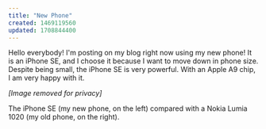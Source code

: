 ```yaml
---
title: "New Phone"
created: 1469119560
updated: 1708844400
---
```

Hello everybody! I'm posting on my blog right now using my new phone! It is an iPhone SE, and I choose it because I want to move down in phone size. Despite being small, the iPhone SE is very powerful. With an Apple A9 chip, I am very happy with it.



*[Image removed for privacy]*



The iPhone SE (my new phone, on the left) compared with a Nokia Lumia 1020 (my old phone, on the right).


